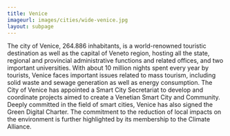 ```yaml
---
title: Venice
imageurl: images/cities/wide-venice.jpg
layout: subpage
---
```

The city of Venice, 264.886 inhabitants, is a world-renowned touristic destination as well as the capital of Veneto region, hosting all the state, regional and provincial administrative functions and related offices, and two important universities. With about 10 million nights spent every year by tourists, Venice faces important issues related to mass tourism, including solid waste and sewage generation as well as energy consumption. The City of Venice has appointed a Smart City Secretariat to develop and coordinate projects aimed to create a Venetian Smart City and Community. Deeply committed in the field of smart cities, Venice has also signed the Green Digital Charter. The commitment to the reduction of local impacts on the environment is further highlighted by its membership to the Climate Alliance.
